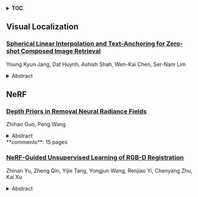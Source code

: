 <details>
  <summary><b>TOC</b></summary>
  <ol>
    <li><a href=#visual-localization>Visual Localization</a></li>
      <ul>
        <li><a href=#Spherical-Linear-Interpolation-and-Text-Anchoring-for-Zero-shot-Composed-Image-Retrieval>Spherical Linear Interpolation and Text-Anchoring for Zero-shot Composed Image Retrieval</a></li>
      </ul>
    </li>
    <li><a href=#nerf>NeRF</a></li>
      <ul>
        <li><a href=#Depth-Priors-in-Removal-Neural-Radiance-Fields>Depth Priors in Removal Neural Radiance Fields</a></li>
        <li><a href=#NeRF-Guided-Unsupervised-Learning-of-RGB-D-Registration>NeRF-Guided Unsupervised Learning of RGB-D Registration</a></li>
      </ul>
    </li>
  </ol>
</details>

## Visual Localization  

### [Spherical Linear Interpolation and Text-Anchoring for Zero-shot Composed Image Retrieval](http://arxiv.org/abs/2405.00571)  
Young Kyun Jang, Dat Huynh, Ashish Shah, Wen-Kai Chen, Ser-Nam Lim  
<details>  
  <summary>Abstract</summary>  
  <ol>  
    Composed Image Retrieval (CIR) is a complex task that retrieves images using a query, which is configured with an image and a caption that describes desired modifications to that image. Supervised CIR approaches have shown strong performance, but their reliance on expensive manually-annotated datasets restricts their scalability and broader applicability. To address these issues, previous studies have proposed pseudo-word token-based Zero-Shot CIR (ZS-CIR) methods, which utilize a projection module to map images to word tokens. However, we conjecture that this approach has a downside: the projection module distorts the original image representation and confines the resulting composed embeddings to the text-side. In order to resolve this, we introduce a novel ZS-CIR method that uses Spherical Linear Interpolation (Slerp) to directly merge image and text representations by identifying an intermediate embedding of both. Furthermore, we introduce Text-Anchored-Tuning (TAT), a method that fine-tunes the image encoder while keeping the text encoder fixed. TAT closes the modality gap between images and text, making the Slerp process much more effective. Notably, the TAT method is not only efficient in terms of the scale of the training dataset and training time, but it also serves as an excellent initial checkpoint for training supervised CIR models, thereby highlighting its wider potential. The integration of the Slerp-based ZS-CIR with a TAT-tuned model enables our approach to deliver state-of-the-art retrieval performance across CIR benchmarks.  
  </ol>  
</details>  
  
  



## NeRF  

### [Depth Priors in Removal Neural Radiance Fields](http://arxiv.org/abs/2405.00630)  
Zhihao Guo, Peng Wang  
<details>  
  <summary>Abstract</summary>  
  <ol>  
    Neural Radiance Fields (NeRF) have shown impressive results in 3D reconstruction and generating novel views. A key challenge within NeRF is the editing of reconstructed scenes, such as object removal, which requires maintaining consistency across multiple views and ensuring high-quality synthesised perspectives. Previous studies have incorporated depth priors, typically from LiDAR or sparse depth measurements provided by COLMAP, to improve the performance of object removal in NeRF. However, these methods are either costly or time-consuming. In this paper, we propose a novel approach that integrates monocular depth estimates with NeRF-based object removal models to significantly reduce time consumption and enhance the robustness and quality of scene generation and object removal. We conducted a thorough evaluation of COLMAP's dense depth reconstruction on the KITTI dataset to verify its accuracy in depth map generation. Our findings suggest that COLMAP can serve as an effective alternative to a ground truth depth map where such information is missing or costly to obtain. Additionally, we integrated various monocular depth estimation methods into the removal NeRF model, i.e., SpinNeRF, to assess their capacity to improve object removal performance. Our experimental results highlight the potential of monocular depth estimation to substantially improve NeRF applications.  
  </ol>  
</details>  
**comments**: 15 pages  
  
### [NeRF-Guided Unsupervised Learning of RGB-D Registration](http://arxiv.org/abs/2405.00507)  
Zhinan Yu, Zheng Qin, Yijie Tang, Yongjun Wang, Renjiao Yi, Chenyang Zhu, Kai Xu  
<details>  
  <summary>Abstract</summary>  
  <ol>  
    This paper focuses on training a robust RGB-D registration model without ground-truth pose supervision. Existing methods usually adopt a pairwise training strategy based on differentiable rendering, which enforces the photometric and the geometric consistency between the two registered frames as supervision. However, this frame-to-frame framework suffers from poor multi-view consistency due to factors such as lighting changes, geometry occlusion and reflective materials. In this paper, we present NeRF-UR, a novel frame-to-model optimization framework for unsupervised RGB-D registration. Instead of frame-to-frame consistency, we leverage the neural radiance field (NeRF) as a global model of the scene and use the consistency between the input and the NeRF-rerendered frames for pose optimization. This design can significantly improve the robustness in scenarios with poor multi-view consistency and provides better learning signal for the registration model. Furthermore, to bootstrap the NeRF optimization, we create a synthetic dataset, Sim-RGBD, through a photo-realistic simulator to warm up the registration model. By first training the registration model on Sim-RGBD and later unsupervisedly fine-tuning on real data, our framework enables distilling the capability of feature extraction and registration from simulation to reality. Our method outperforms the state-of-the-art counterparts on two popular indoor RGB-D datasets, ScanNet and 3DMatch. Code and models will be released for paper reproduction.  
  </ol>  
</details>  
  
  



